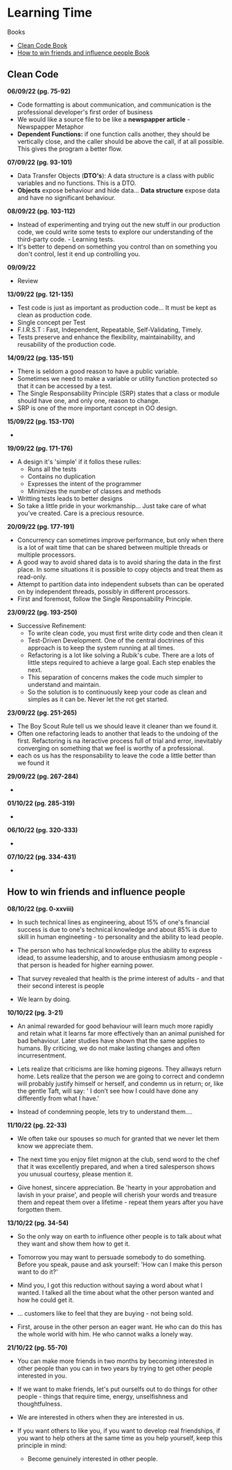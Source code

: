 # Learning Time

Books  
  * <a href="#clean-code-book">Clean Code Book</a>&nbsp;&nbsp;&nbsp;   
  * <a href="#how-to-win-friends-and-influence-people-book">How to win friends and influence people Book</a>&nbsp;&nbsp;&nbsp;

## Clean Code  

**06/09/22 (pg. 75-92)**

* Code formatting is about communication, and communication is the professional developer's first order of business
* We would like a source file to be like a **newspapper article** - Newspapper Metaphor
* **Dependent Functions:** if one function calls another, they should be vertically close, and the caller should be above the call, if at all possible. This gives the program a better flow.


**07/09/22 (pg. 93-101)**

* Data Transfer Objects (**DTO's**): A data structure is a class with public variables and no functions. This is a DTO.
* **Objects** expose behaviour and hide data... **Data structure** expose data and have no significant behaviour.

**08/09/22 (pg. 103-112)**

* Instead of experimenting and trying out the new stuff in our production code, we could write some tests to explore our understanding of the third-party code. - Learning tests.
* It's better to depend on something you control than on something you don't control, lest it end up controlling you.

**09/09/22**

* Review

**13/09/22 (pg. 121-135)**

* Test code is just as important as production code... It must be kept as clean as production code.
* Single concept per Test
* F.I.R.S.T : Fast, Independent, Repeatable, Self-Validating, Timely.
* Tests preserve and enhance the flexibility, maintainability, and reusability of the production code.


**14/09/22 (pg. 135-151)**

* There is seldom a good reason to have a public variable.
* Sometimes we need to make a variable or utility function protected so that it can be accessed by a test.
* The Single Responsability Principle (SRP) states that a class or module should have one, and only one, reason to change.
* SRP is one of the more important concept in OO design.


**15/09/22 (pg. 153-170)**

* 

**19/09/22 (pg. 171-176)**

* A design it's 'simple' if it follos these rulles:
  - Runs all the tests
  - Contains no duplication
  - Expresses the intent of the programmer
  - Minimizes the number of classes and methods
* Writting tests leads to better designs
* So take a little pride in your workmanship... Just take care of what you've created. Care is a precious resource.


**20/09/22 (pg. 177-191)**

* Concurrency can sometimes improve performance, but only when there is a lot of wait time that can be shared between multiple threads or multiple processors.
* A good way to avoid shared data is to avoid sharing the data in the first place. In some situations it is possible to copy objects and treat them as read-only.
* Attempt to partition data into independent subsets than can be operated on by independent threads, possibly in different processors.
* First and foremost, follow the Single Responsability Principle.


**23/09/22 (pg. 193-250)**

* Successive Refinement:
  - To write clean code, you must first write dirty code and then clean it
  - Test-Driven Development. One of the central doctrines of this approach is to keep the system running at all times.
  - Refactoring is a lot like solving a Rubik's cube. There are a lots of little steps required to achieve a large goal. Each step enables the next.
  - This separation of concerns makes the code much simpler to understand and maintain.
  - So the solution is to continuously keep your code as clean and simples as it can be. Never let the rot get started.


**23/09/22 (pg. 251-265)**

* The Boy Scout Rule tell us we should leave it cleaner than we found it.
* Often one refactoring leads to another that leads to the undoing of the first. Refactoring is na iteractive process full of trial and error, inevitably converging on something that we feel is worthy of a professional.
* each os us has the responsability to leave the code a little better than we found it

**29/09/22 (pg. 267-284)**
 
 * 

**01/10/22 (pg. 285-319)**
 
 * 

**06/10/22 (pg. 320-333)**

* 

**07/10/22 (pg. 334-431)**

* 


## How to win friends and influence people  

**08/10/22 (pg. 0-xxviii)**

* In such technical lines as engineering, about 15% of one's financial success is due to one's technical knowledge and about 85% is due to skill in human engineeting - to personality and the ability to lead people.

* The person who has technical knowledge plus the ability to express idead, to assume leadership, and to arouse enthusiasm among people - that person is headed for higher earning power.

* That survey revealed that health is the prime interest of adults - and that their second interest is people

* We learn by doing.

**10/10/22 (pg. 3-21)**

* An animal rewarded for good behaviour will learn much more rapidly and retain what it learns far more effectively than an animal punished for bad behaviour. Later studies have shown that the same applies to humans. By criticing, we do not make lasting changes and often incurresentment.

* Lets realize that criticisms are like homing pigeons. They allways return home. Lets realize that the person we are going to correct and condemn will probably justify himself or herself, and condemn us in return; or, like the gentle Taft, will say: ' I don’t see how I could have done any differently from what I have.'

* Instead of condemning people, lets try to understand them….

**11/10/22 (pg. 22-33)**

* We often take our spouses so much for granted that we never let them know we appreciate them.

* The next time you enjoy filet mignon at the club, send word to the chef that it was excellently prepared, and when a tired salesperson shows you unusual courtesy, please mention it.

* Give honest, sincere appreciation. Be 'hearty in your approbation and lavish in your praise', and people will cherish your words and treasure them and repeat them over a lifetime - repeat them years after you have forgotten them.


**13/10/22 (pg. 34-54)**

* So the only way on earth to influence other people is to talk about what they want and show them how to get it.

* Tomorrow you may want to persuade somebody to do something. Before you speak, pause and ask yourself: 'How can I make this person want to do it?'

* Mind you, I got this reduction without saying a word about what I wanted. I talked all the time about what the other person wanted and how he could get it.

* … customers like to feel that they are buying - not being sold.

* First, arouse in the other person an eager want. He who can do this has the whole world with him. He who cannot walks a lonely way.


**21/10/22 (pg. 55-70)**

* You can make more friends in two months by becoming interested in other people than you can in two years by trying to get other people interested in you.

* If we want to make friends, let's put ourselfs out to do things for other people - things that require time, energy, unselfishness and thoughtfulness.

* We are interested in others when they are interested in us.

* If you want others to like you, if you want to develop real friendships, if you want to help others at the same time as you help yourself, keep this principle in mind: 
  - Become genuinely interested in other people.




